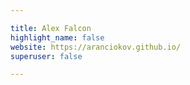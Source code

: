 ```yaml
---

title: Alex Falcon
highlight_name: false
website: https://aranciokov.github.io/
superuser: false

---
```


